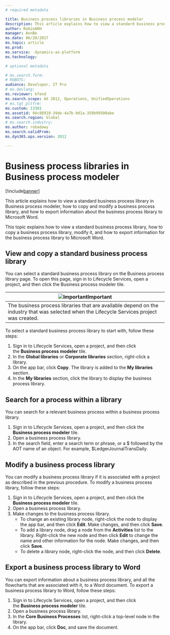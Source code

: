 ```yaml
---
# required metadata

title: Business process libraries in Business process modeler
description: This article explains how to view a standard business process library in Business process modeler, how to copy and modify a business process library, and how to export information about the business process library to Microsoft Word.
author: RobinARH
manager: AnnBe
ms.date: 06/20/2017
ms.topic: article
ms.prod: 
ms.service:  dynamics-ax-platform
ms.technology: 

# optional metadata

# ms.search.form: 
# ROBOTS: 
audience: Developer, IT Pro
# ms.devlang: 
ms.reviewer: kfend
ms.search.scope: AX 2012, Operations, UnifiedOperations
# ms.tgt_pltfrm: 
ms.custom: 13301
ms.assetid: 94c88919-39de-4a7b-9d1a-359b99500abe
ms.search.region: Global
# ms.search.industry: 
ms.author: robadawy
ms.search.validFrom: 
ms.dyn365.ops.version: 2012

---
```


# Business process libraries in Business process modeler

[!include[banner](../includes/banner.md)]


This article explains how to view a standard business process library in Business process modeler, how to copy and modify a business process library, and how to export information about the business process library to Microsoft Word.

This topic explains how to view a standard business process library, how to copy a business process library, modify it, and how to export information for the business process library to Microsoft Word.

## View and copy a standard business process library
You can select a standard business process library on the Business process library page. To open this page, sign in to Lifecycle Services, open a project, and then click the Business process modeler tile.

| ![Important](https://i-technet.sec.s-msft.com/areas/global/content/clear.gif "Important")**Important**                                      |
|---------------------------------------------------------------------------------------------------------------------------------------------|
| The business process libraries that are available depend on the industry that was selected when the Lifecycle Services project was created. |

To select a standard business process library to start with, follow these steps:

1.  Sign in to Lifecycle Services, open a project, and then click the **Business process modeler** tile.
2.  In the **Global libraries** or **Corporate libraries** section, right-click a library.
3.  On the app bar, click **Copy**. The library is added to the **My libraries** section.
4.  In the **My libraries** section, click the library to display the business process library.

## Search for a process within a library
You can search for a relevant business process within a business process library.

1.  Sign in to Lifecycle Services, open a project, and then click the **Business process modeler** tile.
2.  Open a business process library.
3.  In the search field, enter a search term or phrase, or a $ followed by the AOT name of an object. For example, $LedgerJournalTransDaily.

## Modify a business process library
You can modify a business process library if it is associated with a project as described in the previous procedure. To modify a business process library, follow these steps:
1.  Sign in to Lifecycle Services, open a project, and then click the **Business process modeler** tile.
2.  Open a business process library.
3.  Make changes to the business process library.
    -   To change an existing library node, right-click the node to display the app bar, and then click **Edit**. Make changes, and then click **Save**.
    -   To add a library node, drag a node from the **Activities** list to the library. Right-click the new node and then click **Edit** to change the name and other information for the node. Make changes, and then click **Save**.
    -   To delete a library node, right-click the node, and then click **Delete**.

## Export a business process library to Word
You can export information about a business process library, and all the flowcharts that are associated with it, to a Word document. To export a business process library to Word, follow these steps:
1.  Sign in to Lifecycle Services, open a project, and then click the **Business process modeler** tile.
2.  Open a business process library.
3.  In the **Core Business Processes** list, right-click a top-level node in the library.
4.  On the app bar, click **Doc**, and save the document.






